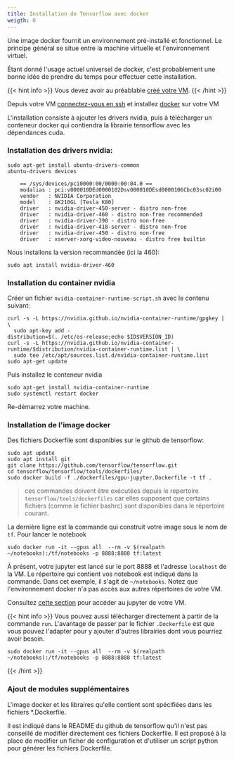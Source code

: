 ```yaml
---
title: Installation de Tensorflow avec docker 
weigth: 0
---
```


Une image docker fournit un environnement pré-installé et fonctionnel. Le principe général se situe entre la machine virtuelle et l'environnement virtuel. 

Étant donné l'usage actuel universel de docker, c'est probablement une bonne idée de prendre du temps pour effectuer cette installation.

{{< hint info >}}
Vous devez avoir au préablable [créé votre VM](../manual_configuration/vm_creation). 
{{< /hint >}}


Depuis votre VM [connectez-vous en ssh](../../utilisation/transfert_fichier) et installez [docker](https://docs.docker.com/engine/install/ubuntu/) sur votre VM

L'installation consiste à ajouter les drivers nvidia, puis à télécharger un conteneur docker qui contiendra la librairie tensorflow avec les dépendances cuda.  

### Installation des drivers nvidia: 


```
sudo apt-get install ubuntu-drivers-common
ubuntu-drivers devices
```
		== /sys/devices/pci0000:00/0000:00:04.0 ==
		modalias : pci:v000010DEd0000102Dsv000010DEsd0000106Cbc03sc02i00
		vendor   : NVIDIA Corporation
		model    : GK210GL [Tesla K80]
		driver   : nvidia-driver-450-server - distro non-free
		driver   : nvidia-driver-460 - distro non-free recommended
		driver   : nvidia-driver-390 - distro non-free
		driver   : nvidia-driver-418-server - distro non-free
		driver   : nvidia-driver-450 - distro non-free
		driver   : xserver-xorg-video-nouveau - distro free builtin 

Nous installons la version recommandée (ici la 460):
```
sudo apt install nvidia-driver-460
```

### Installation du container nvidia
Créer un fichier `nvidia-container-runtime-script.sh` avec le contenu suivant: 


```
curl -s -L https://nvidia.github.io/nvidia-container-runtime/gpgkey | \
  sudo apt-key add -
distribution=$(. /etc/os-release;echo $ID$VERSION_ID)
curl -s -L https://nvidia.github.io/nvidia-container-runtime/$distribution/nvidia-container-runtime.list | \
  sudo tee /etc/apt/sources.list.d/nvidia-container-runtime.list
sudo apt-get update
```
Puis installez le conteneur nvidia
```
sudo apt-get install nvidia-container-runtime
sudo systemctl restart docker
```

Re-démarrez votre machine. 

### Installation de l'image docker

Des fichiers Dockerfile sont disponibles sur le github de tensorflow: 
```
sudo apt update
sudo apt install git
git clone https://github.com/tensorflow/tensorflow.git
cd tensorflow/tensorflow/tools/dockerfiles/
sudo docker build -f ./dockerfiles/gpu-jupyter.Dockerfile -t tf .
```

> ces commandes doivent être exécutées depuis le repertoire `tensorflow/tools/dockerfiles` car elles supposent que certains fichiers (comme le fichier bashrc) sont disponibles dans le répertoire courant.

La dernière ligne est la commande qui construit votre image sous le nom de `tf`. Pour lancer le notebook
```
sudo docker run -it --gpus all  --rm -v $(realpath ~/notebooks):/tf/notebooks -p 8888:8888 tf:latest
``` 
À présent, votre jupyter est lancé sur le port 8888 et l'adresse `localhost` de la VM. 
Le répertoire qui contient vos notebook est indiqué dans la commande. Dans cet exemple, il s'agit de `~/notebooks`. Notez que l'environnement docker n'a pas accès aux autres répertoires de votre VM.

Consultez [cette section](../../manual_configuration/jupyter/) pour accéder au jupyter de votre VM.

{{< hint info >}}
Vous pouvez aussi télécharger directement à partir de la commande `run`. L'avantage de passer par le fichier `.Dockerfile` est que vous pouvez l'adapter pour y ajouter d'autres librairies dont vous pourriez avoir besoin.
```
sudo docker run -it --gpus all  --rm -v $(realpath ~/notebooks):/tf/notebooks -p 8888:8888 tf:latest
```
{{< /hint >}}



### Ajout de modules supplémentaires

L'image docker et les libraires qu'elle contient sont spécifiées dans les fichiers *.Dockerfile.

Il est indiqué dans le README du github de tensorflow qu'il n'est pas conseillé de modifier directement ces fichiers Dockerfile. 
Il est proposé à la place de modifier un ficher de configuration et d'utiliser un script python pour générer les fichiers Dockerfile.

